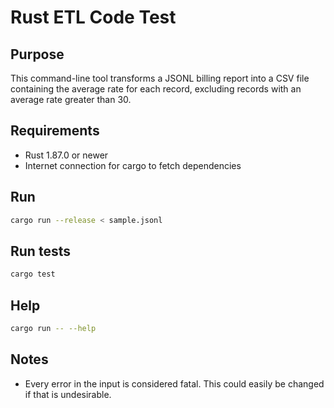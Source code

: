 # Rust ETL Code Test

## Purpose

This command-line tool transforms a JSONL billing report into a CSV file containing the average rate
for each record, excluding records with an average rate greater than 30.

## Requirements

- Rust 1.87.0 or newer
- Internet connection for cargo to fetch dependencies

## Run

```sh
cargo run --release < sample.jsonl
```

## Run tests

```sh
cargo test
```

## Help

```sh
cargo run -- --help
```

## Notes

- Every error in the input is considered fatal. This could easily be changed if that is undesirable.
